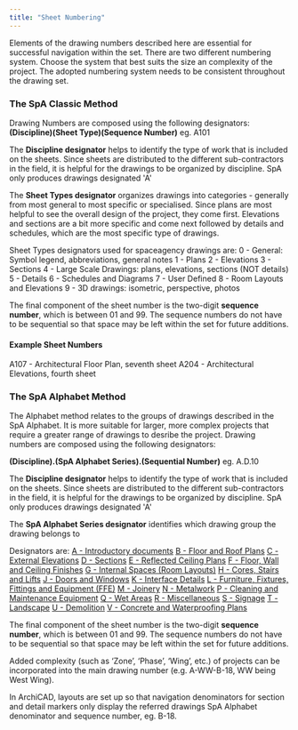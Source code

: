 ```yaml
---
title: "Sheet Numbering"
---
```

Elements of the drawing numbers described here are essential for successful navigation within the set.
There are two different numbering system. Choose the system that best suits the size an complexity of the project. The adopted numbering system needs to be consistent throughout the drawing set.

### The SpA Classic Method
Drawing Numbers are composed using the following designators:
**(Discipline)(Sheet Type)(Sequence Number)**
eg. A101

The **Discipline designator** helps to identify the type of work that is included on the sheets. Since sheets are distributed to the different sub-contractors in the field, it is helpful for the drawings to be organized by discipline. SpA only produces drawings designated 'A'

The **Sheet Types designator** organizes drawings into categories - generally from most general to most specific or specialised. Since plans are most helpful to see the overall design of the project, they come first. Elevations and sections are a bit more specific and come next followed by details and schedules, which are the most specific type of drawings.

Sheet Types designators used for spaceagency drawings are:
0 - General: Symbol legend, abbreviations, general notes
1 - Plans
2 - Elevations
3 - Sections
4 - Large Scale Drawings: plans, elevations, sections (NOT details)
5 - Details
6 - Schedules and Diagrams
7 - User Defined
8 - Room Layouts and Elevations
9 - 3D drawings: isometric, perspective, photos

The final component of the sheet number is the two-digit **sequence number**, which is between 01 and 99. The sequence numbers do not have to be sequential so that space may be left within the set for future additions.

#### Example Sheet Numbers

A107 - Architectural Floor Plan, seventh sheet
A204 - Architectural Elevations, fourth sheet

### The SpA Alphabet Method
The Alphabet method relates to the groups of drawings described in the SpA Alphabet. It is more suitable for larger, more complex projects that require a greater range of drawings to desribe the project.
Drawing numbers are composed using the following designators:

**(Discipline).(SpA Alphabet Series).(Sequential Number)**
eg. A.D.10


The **Discipline designator** helps to identify the type of work that is included on the sheets. Since sheets are distributed to the different sub-contractors in the field, it is helpful for the drawings to be organized by discipline. SpA only produces drawings designated 'A'

The **SpA Alphabet Series designator** identifies which drawing group the drawing belongs to

Designators are:
[A - Introductory documents](notes/1_Documentation%20Codex/1b_Alphabet/A%20-%20Introductory%20documents.md)
[B - Floor and Roof Plans](notes/1_Documentation%20Codex/1b_Alphabet/B%20-%20Floor%20and%20Roof%20Plans.md)
[C - External Elevations](notes/1_Documentation%20Codex/1b_Alphabet/C%20-%20External%20Elevations.md)
[D - Sections](notes/1_Documentation%20Codex/1b_Alphabet/D%20-%20Sections.md)
[E - Reflected Ceiling Plans](notes/1_Documentation%20Codex/1b_Alphabet/E%20-%20Reflected%20Ceiling%20Plans.md)
[F - Floor, Wall and Ceiling Finishes](notes/1_Documentation%20Codex/1b_Alphabet/F%20-%20Floor,%20Wall%20and%20Ceiling%20Finishes.md)
[G - Internal Spaces (Room Layouts)](notes/1_Documentation%20Codex/1b_Alphabet/G%20-%20Internal%20Spaces%20(Room%20Layouts).md)
[H - Cores, Stairs and Lifts](notes/1_Documentation%20Codex/1b_Alphabet/H%20-%20Cores,%20Stairs%20and%20Lifts.md)
[J - Doors and Windows](notes/1_Documentation%20Codex/1b_Alphabet/J%20-%20Doors%20and%20Windows.md)
[K - Interface Details](notes/1_Documentation%20Codex/1b_Alphabet/K%20-%20Interface%20Details.md)
[L - Furniture, Fixtures, Fittings and Equipment (FFE)](notes/1_Documentation%20Codex/1b_Alphabet/L%20-%20Furniture,%20Fixtures,%20Fittings%20and%20Equipment%20(FFE).md)
[M - Joinery](notes/1_Documentation%20Codex/1b_Alphabet/M%20-%20Joinery.md)
[N - Metalwork](notes/1_Documentation%20Codex/1b_Alphabet/N%20-%20Metalwork.md)
[P - Cleaning and Maintenance Equipment](notes/1_Documentation%20Codex/1b_Alphabet/P%20-%20Cleaning%20and%20Maintenance%20Equipment.md)
[Q - Wet Areas](notes/1_Documentation%20Codex/1b_Alphabet/Q%20-%20Wet%20Areas.md)
[R - Miscellaneous](notes/1_Documentation%20Codex/1b_Alphabet/R%20-%20Miscellaneous.md)
[S - Signage](notes/1_Documentation%20Codex/1b_Alphabet/S%20-%20Signage.md)
[T - Landscape](notes/1_Documentation%20Codex/1b_Alphabet/T%20-%20Landscape.md)
[U - Demolition](notes/1_Documentation%20Codex/1b_Alphabet/U%20-%20Demolition.md)
[V - Concrete and Waterproofing Plans](notes/1_Documentation%20Codex/1b_Alphabet/V%20-%20Concrete%20and%20Waterproofing%20Plans.md)

The final component of the sheet number is the two-digit **sequence number**, which is between 01 and 99. The sequence numbers do not have to be sequential so that space may be left within the set for future additions.

Added complexity (such as ‘Zone’, ‘Phase’, ‘Wing’, etc.) of projects can be incorporated into the main drawing number (e.g. A-WW-B-18, WW being West Wing).

In ArchiCAD, layouts are set up so that navigation denominators for section and detail markers only display the referred drawings SpA Alphabet denominator and sequence number, eg. B-18.




